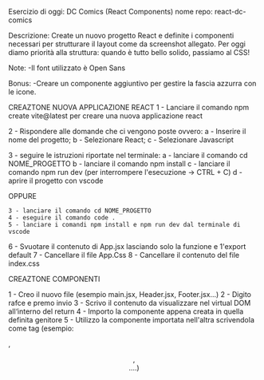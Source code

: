 Esercizio di oggi: DC Comics (React Components)
nome repo: react-dc-comics

Descrizione:
Create un nuovo progetto React e definite i componenti necessari per strutturare il layout come da screenshot allegato.
Per oggi diamo priorità alla struttura: quando è tutto bello solido, passiamo al CSS!

Note:
-Il font utilizzato è Open Sans

Bonus: 
-Creare un componente aggiuntivo per gestire la fascia azzurra con le icone.


CREAZTONE NUOVA APPLICAZIONE REACT
1 - Lanciare il comando npm create vite@latest per creare una nuova applicazione react

2 - Rispondere alle domande che ci vengono poste ovvero:
	a - Inserire il nome del progetto;
	b - Selezionare React;
	c - Selezionare Javascript

3 - seguire le istruzioni riportate nel terminale:
	a - lanciare il comando cd NOME_PROGETTO
	b - lanciare il comando npm install
	c - lanciare il comando npm run dev (per interrompere l'esecuzione -> CTRL + C)
	d - aprire il progetto con vscode

OPPURE

	3 - lanciare il comando cd NOME_PROGETTO
	4 - eseguire il comando code .
	5 - lanciare i comandi npm install e npm run dev dal terminale di vscode

6 - Svuotare il contenuto di App.jsx lasciando solo la funzione e 1'export default
7 - Cancellare il file App.Css
8 - Cancellare il contenuto del file index.css 

CREAZTONE COMPONENTI

1 - Creo il nuovo file (esempio main.jsx, Header.jsx, Footer.jsx...)
2 - Digito rafce e premo invio
3 - Scrivo il contenuto da visualizzare nel virtual DOM all‘interno del return
4 - Importo la componente appena creata in quella definita genitore
5 - Utilizzo la componente importata nell'altra scrivendola come tag (esempio: <Main />,
<Header />, <Footer />....)

